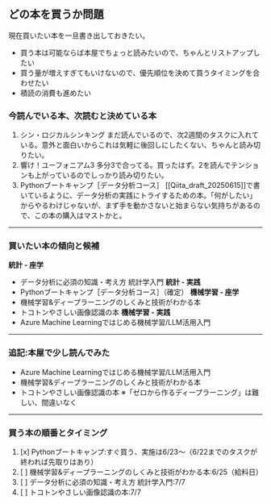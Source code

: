 ## どの本を買うか問題
現在買いたい本を一旦書き出しておきたい。
- 買う本は可能ならば本屋でちょっと読みたいので、ちゃんとリストアップしたい
- 買う量が増えすぎてもいけないので、優先順位を決めて買うタイミングを合わせたい
- 積読の消費も進めたい

### 今読んでいる本、次読むと決めている本
1. シン・ロジカルシンキング
	まだ読んでいるので、次2週間のタスクに入れている。意外と面白いからこれは気軽に後回しにしたくない、ちゃんと読み切りたい。
2. 響け！ユーフォニアム3
	多分3で合ってる。買ったはず。2を読んでテンションも上がっているのでしっかり読み切りたい。
3. Pythonブートキャンプ［データ分析コース］
	[[Qiita_draft_20250615]]で書いているように、データ分析の実践にトライするための本。「何がしたい」からやるわけじゃないが、まず手を動かさないと始まらない気持ちがあるので、この本の購入はマストかと。
---
### 買いたい本の傾向と候補
**統計 - 座学**
- データ分析に必須の知識・考え方 統計学入門
**統計 - 実践**
- Pythonブートキャンプ［データ分析コース］（確定）
**機械学習 - 座学**
- 機械学習&ディープラーニングのしくみと技術がわかる本
- トコトンやさしい画像認識の本
**機械学習 - 実践**
- Azure Machine Learningではじめる機械学習/LLM活用入門
---
### 追記:本屋で少し読んでみた
- Azure Machine Learningではじめる機械学習/LLM活用入門
- 機械学習&ディープラーニングのしくみと技術がわかる本
- トコトンやさしい画像認識の本
※「ゼロから作るディープラーニング」は難しい、間違いなく

---
### 買う本の順番とタイミング
1. [x] Pythonブートキャンプ:すぐ買う、実施は6/23〜（6/22までのタスクが終われば先取りはあり）
2. [ ] 機械学習&ディープラーニングのしくみと技術がわかる本:6/25（給料日）
3. [ ] データ分析に必須の知識・考え方 統計学入門:7/7
4. [ ] トコトンやさしい画像認識の本:7/7
